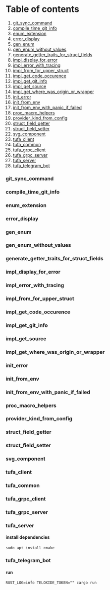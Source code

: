 # Table of contents
1. [git_sync_command](#heading1)
2. [compile_time_git_info](#heading2)
3. [enum_extension](#heading3)
4. [error_display](#heading4)
5. [gen_enum](#heading5)
6. [gen_enum_without_values](#heading6)
7. [generate_getter_traits_for_struct_fields](#heading7)
8. [impl_display_for_error](#heading8)
9. [impl_error_with_tracing](#heading9)
10. [impl_from_for_upper_struct](#heading10)
11. [impl_get_code_occurence](#heading11)
12. [impl_get_git_info](#heading12)
13. [impl_get_source](#heading13)
14. [impl_get_where_was_origin_or_wrapper](#heading14)
15. [init_error](#heading15)
16. [init_from_env](#heading16)
17. [init_from_env_with_panic_if_failed](#heading17)
18. [proc_macro_helpers](#heading18)
19. [provider_kind_from_config](#heading19)
20. [struct_field_getter](#heading20)
21. [struct_field_setter](#heading21)
22. [svg_component](#heading22)
23. [tufa_client](#heading23)
24. [tufa_common](#heading24) 
25. [tufa_grpc_client](#heading25)
26. [tufa_grpc_server](#heading26)
27. [tufa_server](#heading27) 
28. [tufa_telegram_bot](#heading28)

### git_sync_command <a name="heading1"/>

### compile_time_git_info <a name="heading2"/>

### enum_extension <a name="heading3"/>

### error_display <a name="heading4"/>

### gen_enum <a name="heading5"/>

### gen_enum_without_values <a name="heading6"/>

### generate_getter_traits_for_struct_fields <a name="heading7"/>

### impl_display_for_error <a name="heading8"/>

### impl_error_with_tracing <a name="heading9"/>

### impl_from_for_upper_struct <a name="heading10"/>

### impl_get_code_occurence <a name="heading11"/>

### impl_get_git_info <a name="heading12"/>

### impl_get_source <a name="heading13"/>

### impl_get_where_was_origin_or_wrapper <a name="heading14"/>

### init_error <a name="heading15"/>

### init_from_env <a name="heading16"/>

### init_from_env_with_panic_if_failed <a name="heading17"/>

### proc_macro_helpers <a name="heading18"/>

### provider_kind_from_config <a name="heading19"/>

### struct_field_getter <a name="heading20"/>

### struct_field_setter <a name="heading21"/>

### svg_component <a name="heading22"/>

### tufa_client <a name="heading23"/> 

### tufa_common <a name="heading24"/> 

### tufa_grpc_client <a name="heading25"/> 

### tufa_grpc_server <a name="heading26"/> 

### tufa_server <a name="heading27"/> 
#### install dependencies
```
sudo apt install cmake
```

### tufa_telegram_bot <a name="heading28"/>
#### run
```
RUST_LOG=info TELOXIDE_TOKEN="" cargo run
```